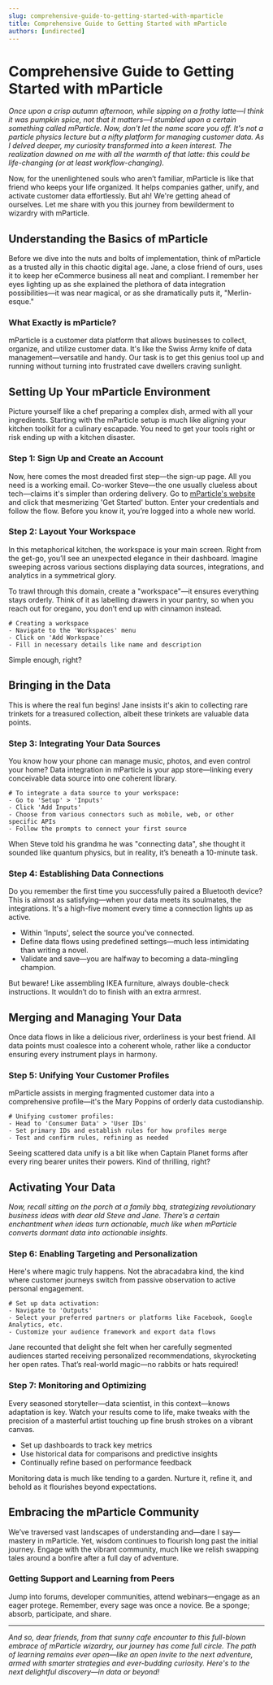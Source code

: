 ```yaml
---
slug: comprehensive-guide-to-getting-started-with-mparticle
title: Comprehensive Guide to Getting Started with mParticle
authors: [undirected]
---
```



# Comprehensive Guide to Getting Started with mParticle

*Once upon a crisp autumn afternoon, while sipping on a frothy latte—I think it was pumpkin spice, not that it matters—I stumbled upon a certain something called mParticle. Now, don't let the name scare you off. It's not a particle physics lecture but a nifty platform for managing customer data. As I delved deeper, my curiosity transformed into a keen interest. The realization dawned on me with all the warmth of that latte: this could be life-changing (or at least workflow-changing).*

Now, for the unenlightened souls who aren’t familiar, mParticle is like that friend who keeps your life organized. It helps companies gather, unify, and activate customer data effortlessly. But ah! We're getting ahead of ourselves. Let me share with you this journey from bewilderment to wizardry with mParticle.

## Understanding the Basics of mParticle

Before we dive into the nuts and bolts of implementation, think of mParticle as a trusted ally in this chaotic digital age. Jane, a close friend of ours, uses it to keep her eCommerce business all neat and compliant. I remember her eyes lighting up as she explained the plethora of data integration possibilities—it was near magical, or as she dramatically puts it, "Merlin-esque."

### What Exactly is mParticle?

mParticle is a customer data platform that allows businesses to collect, organize, and utilize customer data. It's like the Swiss Army knife of data management—versatile and handy. Our task is to get this genius tool up and running without turning into frustrated cave dwellers craving sunlight.

## Setting Up Your mParticle Environment

Picture yourself like a chef preparing a complex dish, armed with all your ingredients. Starting with the mParticle setup is much like aligning your kitchen toolkit for a culinary escapade. You need to get your tools right or risk ending up with a kitchen disaster.

### Step 1: Sign Up and Create an Account

Now, here comes the most dreaded first step—the sign-up page. All you need is a working email. Co-worker Steve—the one usually clueless about tech—claims it's simpler than ordering delivery. Go to [mParticle's website](https://www.mparticle.com) and click that mesmerizing 'Get Started' button. Enter your credentials and follow the flow. Before you know it, you’re logged into a whole new world.

### Step 2: Layout Your Workspace

In this metaphorical kitchen, the workspace is your main screen. Right from the get-go, you’ll see an unexpected elegance in their dashboard. Imagine sweeping across various sections displaying data sources, integrations, and analytics in a symmetrical glory.

To trawl through this domain, create a "workspace"—it ensures everything stays orderly. Think of it as labelling drawers in your pantry, so when you reach out for oregano, you don’t end up with cinnamon instead.

```plaintext
# Creating a workspace
- Navigate to the 'Workspaces' menu
- Click on 'Add Workspace'
- Fill in necessary details like name and description
```

Simple enough, right?

## Bringing in the Data

This is where the real fun begins! Jane insists it's akin to collecting rare trinkets for a treasured collection, albeit these trinkets are valuable data points.

### Step 3: Integrating Your Data Sources

You know how your phone can manage music, photos, and even control your home? Data integration in mParticle is your app store—linking every conceivable data source into one coherent library.

```plaintext
# To integrate a data source to your workspace:
- Go to 'Setup' > 'Inputs'
- Click 'Add Inputs'
- Choose from various connectors such as mobile, web, or other specific APIs
- Follow the prompts to connect your first source

```

When Steve told his grandma he was "connecting data", she thought it sounded like quantum physics, but in reality, it’s beneath a 10-minute task.

### Step 4: Establishing Data Connections

Do you remember the first time you successfully paired a Bluetooth device? This is almost as satisfying—when your data meets its soulmates, the integrations. It's a high-five moment every time a connection lights up as active.

- Within 'Inputs', select the source you've connected.
- Define data flows using predefined settings—much less intimidating than writing a novel.
- Validate and save—you are halfway to becoming a data-mingling champion.

But beware! Like assembling IKEA furniture, always double-check instructions. It wouldn’t do to finish with an extra armrest.

## Merging and Managing Your Data

Once data flows in like a delicious river, orderliness is your best friend. All data points must coalesce into a coherent whole, rather like a conductor ensuring every instrument plays in harmony.

### Step 5: Unifying Your Customer Profiles

mParticle assists in merging fragmented customer data into a comprehensive profile—it's the Mary Poppins of orderly data custodianship.

```plaintext
# Unifying customer profiles:
- Head to 'Consumer Data' > 'User IDs'
- Set primary IDs and establish rules for how profiles merge
- Test and confirm rules, refining as needed
```

Seeing scattered data unify is a bit like when Captain Planet forms after every ring bearer unites their powers. Kind of thrilling, right?

## Activating Your Data

*Now, recall sitting on the porch at a family bbq, strategizing revolutionary business ideas with dear old Steve and Jane. There’s a certain enchantment when ideas turn actionable, much like when mParticle converts dormant data into actionable insights.*

### Step 6: Enabling Targeting and Personalization

Here's where magic truly happens. Not the abracadabra kind, the kind where customer journeys switch from passive observation to active personal engagement. 

```plaintext
# Set up data activation:
- Navigate to 'Outputs'
- Select your preferred partners or platforms like Facebook, Google Analytics, etc.
- Customize your audience framework and export data flows

```

Jane recounted that delight she felt when her carefully segmented audiences started receiving personalized recommendations, skyrocketing her open rates. That’s real-world magic—no rabbits or hats required!

### Step 7: Monitoring and Optimizing

Every seasoned storyteller—data scientist, in this context—knows adaptation is key. Watch your results come to life, make tweaks with the precision of a masterful artist touching up fine brush strokes on a vibrant canvas.

- Set up dashboards to track key metrics
- Use historical data for comparisons and predictive insights
- Continually refine based on performance feedback

Monitoring data is much like tending to a garden. Nurture it, refine it, and behold as it flourishes beyond expectations.

## Embracing the mParticle Community

We’ve traversed vast landscapes of understanding and—dare I say—mastery in mParticle. Yet, wisdom continues to flourish long past the initial journey. Engage with the vibrant community, much like we relish swapping tales around a bonfire after a full day of adventure.

### Getting Support and Learning from Peers

Jump into forums, developer communities, attend webinars—engage as an eager protege. Remember, every sage was once a novice. Be a sponge; absorb, participate, and share.

---

*And so, dear friends, from that sunny cafe encounter to this full-blown embrace of mParticle wizardry, our journey has come full circle. The path of learning remains ever open—like an open invite to the next adventure, armed with smarter strategies and ever-budding curiosity. Here's to the next delightful discovery—in data or beyond!*